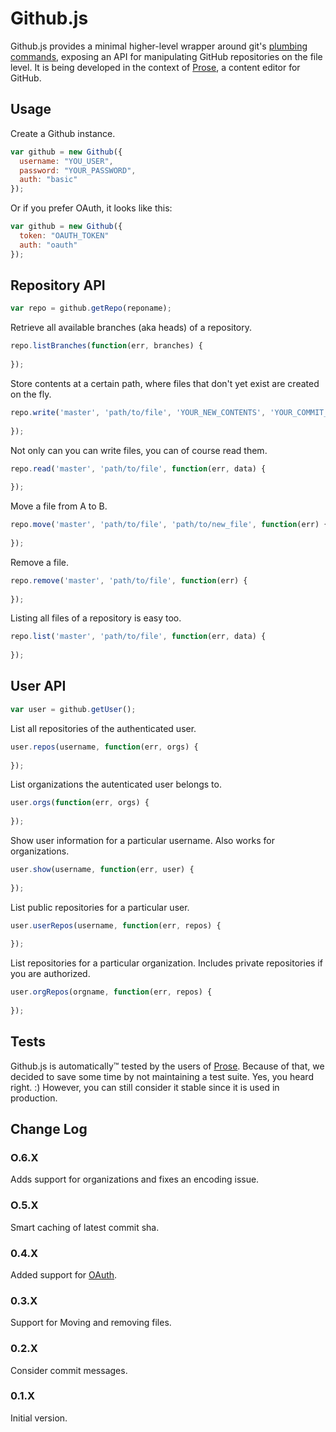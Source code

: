 # Github.js

Github.js provides a minimal higher-level wrapper around git's [plumbing commands](http://git-scm.com/book/en/Git-Internals-Plumbing-and-Porcelain), exposing an API for manipulating GitHub repositories on the file level. It is being developed in the context of [Prose](http://prose.io), a content editor for GitHub.

## Usage

Create a Github instance.

```js
var github = new Github({
  username: "YOU_USER",
  password: "YOUR_PASSWORD",
  auth: "basic"
});
```

Or if you prefer OAuth, it looks like this:

```js
var github = new Github({
  token: "OAUTH_TOKEN"
  auth: "oauth"
});
```

## Repository API


```js
var repo = github.getRepo(reponame);
```

Retrieve all available branches (aka heads) of a repository.

```js
repo.listBranches(function(err, branches) {
  
});
```

Store contents at a certain path, where files that don't yet exist are created on the fly.

```js
repo.write('master', 'path/to/file', 'YOUR_NEW_CONTENTS', 'YOUR_COMMIT_MESSAGE', function(err) {
  
});
```

Not only can you can write files, you can of course read them.

```js
repo.read('master', 'path/to/file', function(err, data) {
  
});
```

Move a file from A to B.

```js
repo.move('master', 'path/to/file', 'path/to/new_file', function(err) {
  
});
```

Remove a file.

```js
repo.remove('master', 'path/to/file', function(err) {
  
});
```

Listing all files of a repository is easy too.

```js
repo.list('master', 'path/to/file', function(err, data) {
  
});
```

## User API


```js
var user = github.getUser();
```

List all repositories of the authenticated user.

```js
user.repos(username, function(err, orgs) {
  
});
```

List organizations the autenticated user belongs to.

```js
user.orgs(function(err, orgs) {
  
});
```

Show user information for a particular username. Also works for organizations.

```js
user.show(username, function(err, user) {
  
});
```

List public repositories for a particular user.

```js
user.userRepos(username, function(err, repos) {
  
});
```

List repositories for a particular organization. Includes private repositories if you are authorized.

```js
user.orgRepos(orgname, function(err, repos) {
  
});
```

## Tests

Github.js is automatically™ tested by the users of [Prose](http://prose.io). Because of that, we decided to save some time by not maintaining a test suite. Yes, you heard right. :) However, you can still consider it stable since it is used in production.


## Change Log

### O.6.X

Adds support for organizations and fixes an encoding issue.

### O.5.X

Smart caching of latest commit sha. 

### 0.4.X

Added support for [OAuth](http://developer.github.com/v3/oauth/).

### 0.3.X

Support for Moving and removing files.

### 0.2.X

Consider commit messages.

### 0.1.X

Initial version.